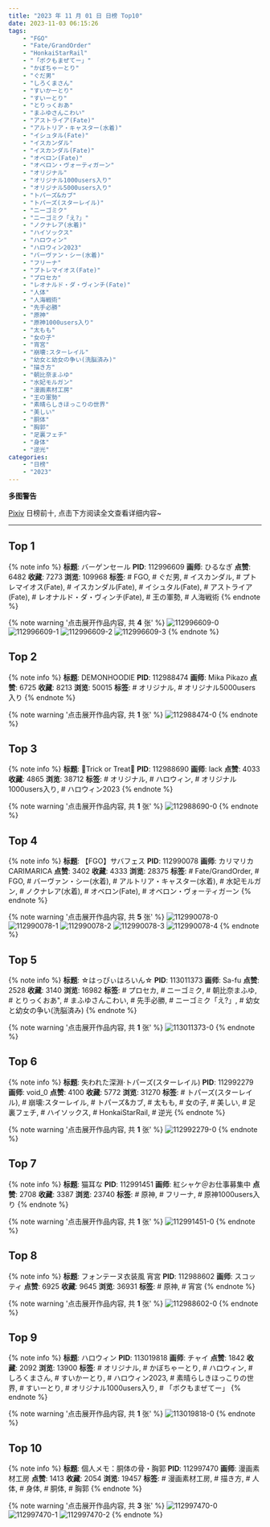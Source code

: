 ```yaml
---
title: "2023 年 11 月 01 日 日榜 Top10"
date: 2023-11-03 06:15:26
tags:
    - "FGO"
    - "Fate/GrandOrder"
    - "HonkaiStarRail"
    - "「ボクもまぜてー」"
    - "かぼちゃーとり"
    - "ぐだ男"
    - "しろくまさん"
    - "すいかーとり"
    - "すいーとり"
    - "とりっくおあ"
    - "まふゆさんこわい"
    - "アストライア(Fate)"
    - "アルトリア・キャスター(水着)"
    - "イシュタル(Fate)"
    - "イスカンダル"
    - "イスカンダル(Fate)"
    - "オベロン(Fate)"
    - "オベロン・ヴォーティガーン"
    - "オリジナル"
    - "オリジナル1000users入り"
    - "オリジナル5000users入り"
    - "トパーズ&カブ"
    - "トパーズ(スターレイル)"
    - "ニーゴミク"
    - "ニーゴミク「え?」"
    - "ノクナレア(水着)"
    - "ハイソックス"
    - "ハロウィン"
    - "ハロウィン2023"
    - "バーヴァン・シー(水着)"
    - "フリーナ"
    - "プトレマイオス(Fate)"
    - "プロセカ"
    - "レオナルド・ダ・ヴィンチ(Fate)"
    - "人体"
    - "人海戦術"
    - "先手必勝"
    - "原神"
    - "原神1000users入り"
    - "太もも"
    - "女の子"
    - "宵宮"
    - "崩壊:スターレイル"
    - "幼女と幼女の争い(洗脳済み)"
    - "描き方"
    - "朝比奈まふゆ"
    - "水妃モルガン"
    - "漫画素材工房"
    - "王の軍勢"
    - "素晴らしきほっこりの世界"
    - "美しい"
    - "胴体"
    - "胸郭"
    - "足裏フェチ"
    - "身体"
    - "逆光"
categories:
    - "日榜"
    - "2023"
---
```


<i class="fa fa-triangle-exclamation"></i>**多图警告**<i class="fa fa-triangle-exclamation"></i>

[Pixiv](https://www.pixiv.net/) 日榜前十, 点击下方阅读全文查看详细内容~

<!-- more -->

---

## Top 1

{% note info %}
**标题**: バーゲンセール
**PID**: 112996609 **画师**: ひるなぎ
**点赞**: 6482 **收藏**: 7273 **浏览**: 109968
**标签**: # FGO, # ぐだ男, # イスカンダル, # プトレマイオス(Fate), # イスカンダル(Fate), # イシュタル(Fate), # アストライア(Fate), # レオナルド・ダ・ヴィンチ(Fate), # 王の軍勢, # 人海戦術
{% endnote %}

{% note warning '点击展开作品内容, 共 **4** 张' %}
![112996609-0](https://i.pixiv.re/img-original/img/2023/10/31/06/00/13/112996609_p0.jpg)
![112996609-1](https://i.pixiv.re/img-original/img/2023/10/31/06/00/13/112996609_p1.jpg)
![112996609-2](https://i.pixiv.re/img-original/img/2023/10/31/06/00/13/112996609_p2.jpg)
![112996609-3](https://i.pixiv.re/img-original/img/2023/10/31/06/00/13/112996609_p3.jpg)
{% endnote %}

## Top 2

{% note info %}
**标题**: DEMONHOODIE
**PID**: 112988474 **画师**: Mika Pikazo
**点赞**: 6725 **收藏**: 8213 **浏览**: 50015
**标签**: # オリジナル, # オリジナル5000users入り
{% endnote %}

{% note warning '点击展开作品内容, 共 **1** 张' %}
![112988474-0](https://i.pixiv.re/img-original/img/2023/10/31/00/00/06/112988474_p0.png)
{% endnote %}

## Top 3

{% note info %}
**标题**: 🎃Trick or Treat🎃
**PID**: 112988690 **画师**: lack
**点赞**: 4033 **收藏**: 4865 **浏览**: 38712
**标签**: # オリジナル, # ハロウィン, # オリジナル1000users入り, # ハロウィン2023
{% endnote %}

{% note warning '点击展开作品内容, 共 **1** 张' %}
![112988690-0](https://i.pixiv.re/img-original/img/2023/10/31/00/00/45/112988690_p0.png)
{% endnote %}

## Top 4

{% note info %}
**标题**: 【FGO】サバフェス
**PID**: 112990078 **画师**: カリマリカCARIMARICA
**点赞**: 3402 **收藏**: 4333 **浏览**: 28375
**标签**: # Fate/GrandOrder, # FGO, # バーヴァン・シー(水着), # アルトリア・キャスター(水着), # 水妃モルガン, # ノクナレア(水着), # オベロン(Fate), # オベロン・ヴォーティガーン
{% endnote %}

{% note warning '点击展开作品内容, 共 **5** 张' %}
![112990078-0](https://i.pixiv.re/img-original/img/2023/10/31/00/18/05/112990078_p0.png)
![112990078-1](https://i.pixiv.re/img-original/img/2023/10/31/00/18/05/112990078_p1.png)
![112990078-2](https://i.pixiv.re/img-original/img/2023/10/31/00/18/05/112990078_p2.png)
![112990078-3](https://i.pixiv.re/img-original/img/2023/10/31/00/18/05/112990078_p3.png)
![112990078-4](https://i.pixiv.re/img-original/img/2023/10/31/00/18/05/112990078_p4.png)
{% endnote %}

## Top 5

{% note info %}
**标题**: ☆はっぴぃはろいん☆
**PID**: 113011373 **画师**: Sa-fu
**点赞**: 2528 **收藏**: 3140 **浏览**: 16982
**标签**: # プロセカ, # ニーゴミク, # 朝比奈まふゆ, # とりっくおあ", # まふゆさんこわい, # 先手必勝, # ニーゴミク「え?」, # 幼女と幼女の争い(洗脳済み)
{% endnote %}

{% note warning '点击展开作品内容, 共 **1** 张' %}
![113011373-0](https://i.pixiv.re/img-original/img/2023/10/31/18/32/21/113011373_p0.jpg)
{% endnote %}

## Top 6

{% note info %}
**标题**: 失われた深淵·トパーズ(スターレイル)
**PID**: 112992279 **画师**: void_0
**点赞**: 4100 **收藏**: 5772 **浏览**: 31270
**标签**: # トパーズ(スターレイル), # 崩壊:スターレイル, # トパーズ&カブ, # 太もも, # 女の子, # 美しい, # 足裏フェチ, # ハイソックス, # HonkaiStarRail, # 逆光
{% endnote %}

{% note warning '点击展开作品内容, 共 **1** 张' %}
![112992279-0](https://i.pixiv.re/img-original/img/2023/10/31/01/19/08/112992279_p0.jpg)
{% endnote %}

## Top 7

{% note info %}
**标题**: 猫耳な
**PID**: 112991451 **画师**: 紅シャケ＠お仕事募集中
**点赞**: 2708 **收藏**: 3387 **浏览**: 23740
**标签**: # 原神, # フリーナ, # 原神1000users入り
{% endnote %}

{% note warning '点击展开作品内容, 共 **1** 张' %}
![112991451-0](https://i.pixiv.re/img-original/img/2023/10/31/00/55/04/112991451_p0.jpg)
{% endnote %}

## Top 8

{% note info %}
**标题**: フォンテーヌ衣装風 宵宮
**PID**: 112988602 **画师**: スコッティ
**点赞**: 6925 **收藏**: 9645 **浏览**: 36931
**标签**: # 原神, # 宵宮
{% endnote %}

{% note warning '点击展开作品内容, 共 **1** 张' %}
![112988602-0](https://i.pixiv.re/img-original/img/2023/10/31/00/00/25/112988602_p0.jpg)
{% endnote %}

## Top 9

{% note info %}
**标题**: ハロウィン
**PID**: 113019818 **画师**: チャイ
**点赞**: 1842 **收藏**: 2092 **浏览**: 13900
**标签**: # オリジナル, # かぼちゃーとり, # ハロウィン, # しろくまさん, # すいかーとり, # ハロウィン2023, # 素晴らしきほっこりの世界, # すいーとり, # オリジナル1000users入り, # 「ボクもまぜてー」
{% endnote %}

{% note warning '点击展开作品内容, 共 **1** 张' %}
![113019818-0](https://i.pixiv.re/img-original/img/2023/10/31/21/38/48/113019818_p0.png)
{% endnote %}

## Top 10

{% note info %}
**标题**: 個人メモ：胴体の骨・胸郭
**PID**: 112997470 **画师**: 漫画素材工房
**点赞**: 1413 **收藏**: 2054 **浏览**: 19457
**标签**: # 漫画素材工房, # 描き方, # 人体, # 身体, # 胴体, # 胸郭
{% endnote %}

{% note warning '点击展开作品内容, 共 **3** 张' %}
![112997470-0](https://i.pixiv.re/img-original/img/2023/10/31/07/00/11/112997470_p0.jpg)
![112997470-1](https://i.pixiv.re/img-original/img/2023/10/31/07/00/11/112997470_p1.jpg)
![112997470-2](https://i.pixiv.re/img-original/img/2023/10/31/07/00/11/112997470_p2.jpg)
{% endnote %}
